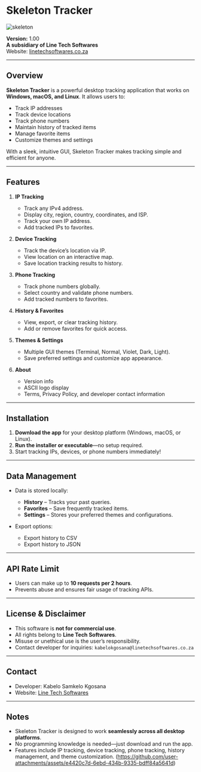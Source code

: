 # Skeleton Tracker
![skeleton](https://github.com/user-attachments/assets/876666db-fbd8-4068-b1e5-25792aa176ec)

**Version:** 1.00  
**A subsidiary of Line Tech Softwares**  
Website: [linetechsoftwares.co.za](https://linetechsoftwares.co.za)

---

## Overview

**Skeleton Tracker** is a powerful desktop tracking application that works on **Windows, macOS, and Linux**. It allows users to:

- Track IP addresses
- Track device locations
- Track phone numbers
- Maintain history of tracked items
- Manage favorite items
- Customize themes and settings

With a sleek, intuitive GUI, Skeleton Tracker makes tracking simple and efficient for anyone.

---

## Features

1. **IP Tracking**
   - Track any IPv4 address.
   - Display city, region, country, coordinates, and ISP.
   - Track your own IP address.
   - Add tracked IPs to favorites.

2. **Device Tracking**
   - Track the device’s location via IP.
   - View location on an interactive map.
   - Save location tracking results to history.

3. **Phone Tracking**
   - Track phone numbers globally.
   - Select country and validate phone numbers.
   - Add tracked numbers to favorites.

4. **History & Favorites**
   - View, export, or clear tracking history.
   - Add or remove favorites for quick access.

5. **Themes & Settings**
   - Multiple GUI themes (Terminal, Normal, Violet, Dark, Light).
   - Save preferred settings and customize app appearance.

6. **About**
   - Version info
   - ASCII logo display
   - Terms, Privacy Policy, and developer contact information

---

## Installation

1. **Download the app** for your desktop platform (Windows, macOS, or Linux).  
2. **Run the installer or executable**—no setup required.  
3. Start tracking IPs, devices, or phone numbers immediately!

---

## Data Management

- Data is stored locally:
  - **History** – Tracks your past queries.
  - **Favorites** – Save frequently tracked items.
  - **Settings** – Stores your preferred themes and configurations.

- Export options:
  - Export history to CSV
  - Export history to JSON

---

## API Rate Limit

- Users can make up to **10 requests per 2 hours**.  
- Prevents abuse and ensures fair usage of tracking APIs.

---

## License & Disclaimer

- This software is **not for commercial use**.  
- All rights belong to **Line Tech Softwares**.  
- Misuse or unethical use is the user’s responsibility.  
- Contact developer for inquiries: `kabelokgosana@linetechsoftwares.co.za`

---

## Contact

- Developer: Kabelo Samkelo Kgosana  
- Website: [Line Tech Softwares](https://linetechsoftwares.co.za)

---

## Notes

- Skeleton Tracker is designed to work **seamlessly across all desktop platforms**.  
- No programming knowledge is needed—just download and run the app.  
- Features include IP tracking, device tracking, phone tracking, history management, and theme customization.
  (https://github.com/user-attachments/assets/e4420c7d-6ebd-434b-9335-bdff84a5641d)
